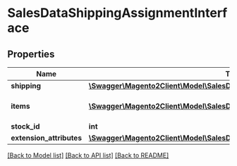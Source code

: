 # SalesDataShippingAssignmentInterface

## Properties
Name | Type | Description | Notes
------------ | ------------- | ------------- | -------------
**shipping** | [**\Swagger\Magento2Client\Model\SalesDataShippingInterface**](SalesDataShippingInterface.md) |  | 
**items** | [**\Swagger\Magento2Client\Model\SalesDataOrderItemInterface[]**](SalesDataOrderItemInterface.md) | Order items of shipping assignment | 
**stock_id** | **int** | Stock id | [optional] 
**extension_attributes** | [**\Swagger\Magento2Client\Model\SalesDataShippingAssignmentExtensionInterface**](SalesDataShippingAssignmentExtensionInterface.md) |  | [optional] 

[[Back to Model list]](../README.md#documentation-for-models) [[Back to API list]](../README.md#documentation-for-api-endpoints) [[Back to README]](../README.md)



